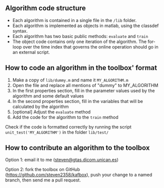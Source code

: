 Algorithm code structure
------------------------
- Each algorithm is contained in a single file in the `/lib` folder. 
- Each algorithm is implemented as objects in matlab, using the classdef syntax.
- Each algorithm has two basic public methods: `evaluate` and `train`
- The object code contains only one iteration of the algorithm. The for-loop over the time index that governs the online operation should go in an external script.


How to code an algorithm in the toolbox' format
-----------------------------------------------
1. Make a copy of `lib/dummy.m` and name it `MY_ALGORITHM.m`
2. Open the file and replace all mentions of "dummy" to MY_ALGORITHM
3. In the first properties section, fill in the parameter values used by the algorithm and some default values
4. In the second properties section, fill in the variables that will be calculated by the algorithm
5. [optional] Adjust the `evaluate` method
6. Add the code for the algorithm to the `train` method

Check if the code is formatted correctly by running the script `unit_test('MY_ALGORITHM')` in the folder `lib/test/`


How to contribute an algorithm to the toolbox
---------------------------------------------
Option 1: email it to me (steven@gtas.dicom.unican.es)

Option 2: fork the toolbox on GitHub (https://github.com/steven2358/kafbox), push your change to a named branch, then send me a pull request.